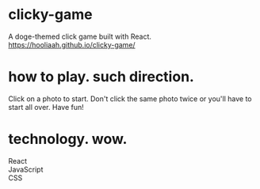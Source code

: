 # clicky-game
A doge-themed click game built with React.</br>
https://hooliaah.github.io/clicky-game/

# how to play. such direction. 
Click on a photo to start. Don't click the same photo twice or you'll have to start all over. Have fun!

# technology. wow.
React</br>
JavaScript</br>
CSS</br>